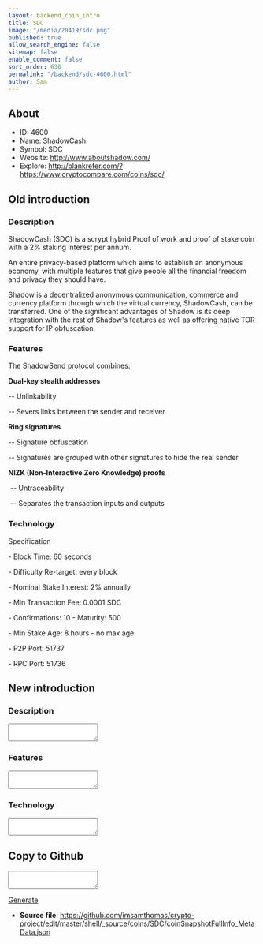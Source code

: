 ```yaml
---
layout: backend_coin_intro
title: SDC
image: "/media/20419/sdc.png"
published: true
allow_search_engine: false
sitemap: false
enable_comment: false
sort_order: 636
permalink: "/backend/sdc-4600.html"
author: Sam
---
```


## About

- ID: 4600
- Name: ShadowCash
- Symbol: SDC
- Website: http://www.aboutshadow.com/
- Explore: http://blankrefer.com/?https://www.cryptocompare.com/coins/sdc/


## Old introduction

### Description

<p>ShadowCash (SDC) is a scrypt hybrid Proof of work and proof of stake coin with a 2% staking interest per annum.</p><p>An entire privacy-based platform which aims to establish an anonymous economy, with multiple features that give people all the financial freedom and privacy they should have.</p><p>Shadow is a decentralized anonymous communication, commerce and currency platform through which the virtual currency, ShadowCash, can be transferred. One of the significant advantages of Shadow is its deep integration with the rest of Shadow&#39;s features as well as offering native TOR support for IP obfuscation.</p>

### Features
<p>The ShadowSend protocol combines:</p><p><strong>Dual-key stealth addresses</strong></p><p>-- Unlinkability</p><p>-- Severs links between the sender and receiver</p><p><strong>Ring signatures</strong></p><p>-- Signature obfuscation</p><p>-- Signatures are grouped with other signatures to hide the real sender</p><p><strong>NIZK (Non-Interactive Zero Knowledge) proofs</strong></p><p> -- Untraceability</p><p> -- Separates the transaction inputs and outputs</p>

### Technology
<p>Specification</p><p>- Block Time: 60 seconds</p><p>- Difficulty Re-target: every block</p><p>- Nominal Stake Interest: 2% annually</p><p>- Min Transaction Fee: 0.0001 SDC</p><p>- Confirmations: 10 - Maturity: 500</p><p>- Min Stake Age: 8 hours - no max age</p><p>- P2P Port: 51737</p><p>- RPC Port: 51736</p>



## New introduction


### Description
<textarea id="meta_description" name="description"></textarea>

### Features
<textarea id="meta_features" name="features"></textarea>

### Technology
<textarea id="meta_technology" name="technology"></textarea>


## Copy to Github

<textarea id="coinsnapshotfullinfo_metadata"></textarea>

<a href="#gen" onclick="generateMetaDatJson()">Generate</a>

- **Source file**: <a href="https://github.com/imsamthomas/crypto-project/edit/master/shell/_source/coins/SDC/coinSnapshotFullInfo_MetaData.json">https://github.com/imsamthomas/crypto-project/edit/master/shell/_source/coins/SDC/coinSnapshotFullInfo_MetaData.json</a>

